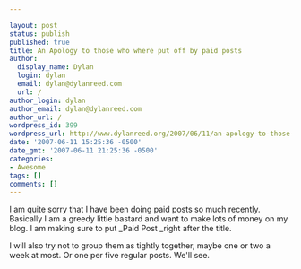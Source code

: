 ```yaml
---

layout: post
status: publish
published: true
title: An Apology to those who where put off by paid posts
author:
  display_name: Dylan
  login: dylan
  email: dylan@dylanreed.com
  url: /
author_login: dylan
author_email: dylan@dylanreed.com
author_url: /
wordpress_id: 399
wordpress_url: http://www.dylanreed.org/2007/06/11/an-apology-to-those-who-where-put-off-by-paid-posts/
date: '2007-06-11 15:25:36 -0500'
date_gmt: '2007-06-11 21:25:36 -0500'
categories:
- Awesome
tags: []
comments: []
---
```


I am quite sorry that I have been doing paid posts so much recently. Basically I am a greedy little bastard and want to make lots of money on my blog. I am making sure to put _Paid Post _right after the title.

I will also try not to group them as tightly together, maybe one or two a week at most. Or one per five regular posts. We'll see.
